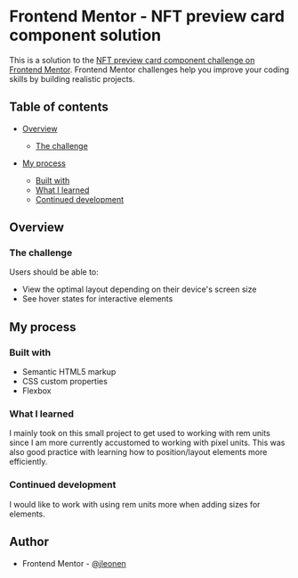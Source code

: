# Frontend Mentor - NFT preview card component solution

This is a solution to the [NFT preview card component challenge on Frontend Mentor](https://www.frontendmentor.io/challenges/nft-preview-card-component-SbdUL_w0U). Frontend Mentor challenges help you improve your coding skills by building realistic projects.

## Table of contents

- [Overview](#overview)

  - [The challenge](#the-challenge)

- [My process](#my-process)
  - [Built with](#built-with)
  - [What I learned](#what-i-learned)
  - [Continued development](#continued-development)

## Overview

### The challenge

Users should be able to:

- View the optimal layout depending on their device's screen size
- See hover states for interactive elements

## My process

### Built with

- Semantic HTML5 markup
- CSS custom properties
- Flexbox

### What I learned

I mainly took on this small project to get used to working with rem units since I am more currently accustomed to working with pixel units. This was also good practice with learning how to position/layout elements more efficiently.

### Continued development

I would like to work with using rem units more when adding sizes for elements.

## Author

- Frontend Mentor - [@jleonen](https://www.frontendmentor.io/profile/jleonen)
